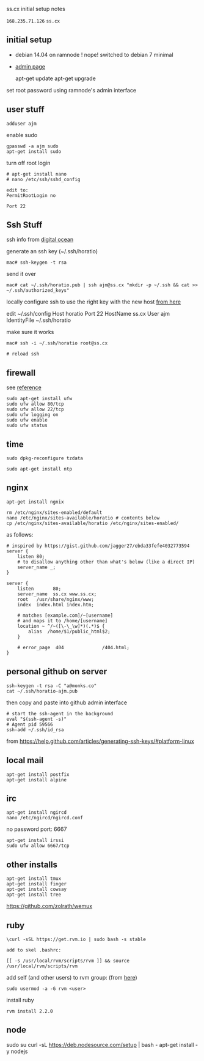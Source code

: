  ss.cx initial setup notes

`168.235.71.126` `ss.cx`

## initial setup

* debian 14.04 on ramnode ! nope! switched to debian 7 minimal

* [admin page](https://vpscp.ramnode.com/)

    apt-get update
    apt-get upgrade

set root password using ramnode's admin interface


## user stuff

    adduser ajm

enable sudo

    gpasswd -a ajm sudo
    apt-get install sudo

turn off root login

    # apt-get install nano
    # nano /etc/ssh/sshd_config

    edit to:
    PermitRootLogin no

    Port 22

## Ssh Stuff

ssh info from [digital ocean](https://www.digitalocean.com/community/tutorials/how-to-set-up-ssh-keys--2)

generate an ssh key (~/.ssh/horatio)

    mac# ssh-keygen -t rsa

send it over

    mac# cat ~/.ssh/horatio.pub | ssh ajm@ss.cx "mkdir -p ~/.ssh && cat >>  ~/.ssh/authorized_keys"

locally configure ssh to use the right key with the new host [from here](http://nerderati.com/2011/03/17/simplify-your-life-with-an-ssh-config-file/)

edit ~/.ssh/config
    Host horatio
      Port 22
      HostName ss.cx
      User ajm
      IdentityFile ~/.ssh/horatio

make sure it works

    mac# ssh -i ~/.ssh/horatio root@ss.cx

    # reload ssh

## firewall

see [reference](https://www.digitalocean.com/community/tutorials/additional-recommended-steps-for-new-ubuntu-14-04-servers)

    sudo apt-get install ufw
    sudo ufw allow 80/tcp
    sudo ufw allow 22/tcp
    sudo ufw logging on
    sudo ufw enable
    sudo ufw status

## time

    sudo dpkg-reconfigure tzdata

    sudo apt-get install ntp

<!-- ## swap

    sudo fallocate -l 512M /swapfile
    sudo chmod 600 /swapfile
    sudo mkswap /swapfile
    sudo swapon /swapfile
    sudo sh -c 'echo "/swapfile none swap sw 0 0" >> /etc/fstab' -->

## nginx

    apt-get install ngnix

    rm /etc/nginx/sites-enabled/default
    nano /etc/nginx/sites-available/horatio # contents below
    cp /etc/nginx/sites-available/horatio /etc/nginx/sites-enabled/

as follows:

    # inspired by https://gist.github.com/jagger27/ebda33fefe4032773594
    server {
        listen 80;
        # to disallow anything other than what's below (like a direct IP)
        server_name _;
    }

    server {
        listen       80;
        server_name  ss.cx www.ss.cx;
        root   /usr/share/nginx/www;
        index  index.html index.htm;

        # matches [example.com]/~[username]
        # and maps it to /home/[username]
        location ~ ^/~([\-\_\w]*)(.*)$ {
            alias  /home/$1/public_html$2;
        }

        # error_page  404              /404.html;
    }

## personal github on server

    ssh-keygen -t rsa -C "a@monks.co"
    cat ~/.ssh/horatio-ajm.pub

then copy and paste into github admin interface

    # start the ssh-agent in the background
    eval "$(ssh-agent -s)"
    # Agent pid 59566
    ssh-add ~/.ssh/id_rsa

from https://help.github.com/articles/generating-ssh-keys/#platform-linux

## local mail

    apt-get install postfix
    apt-get install alpine

## irc

    apt-get install ngircd
    nano /etc/ngircd/ngircd.conf

no password
port: 6667

    apt-get install irssi
    sudo ufw allow 6667/tcp


## other installs

    apt-get install tmux
    apt-get install finger
    apt-get install cowsay
    apt-get install tree

https://github.com/zolrath/wemux


## ruby

    \curl -sSL https://get.rvm.io | sudo bash -s stable

    add to skel .bashrc:

    [[ -s /usr/local/rvm/scripts/rvm ]] && source /usr/local/rvm/scripts/rvm

add self (and other users) to rvm group: (from [here](http://unix.stackexchange.com/questions/102678/making-ruby-available-to-all-users))

    sudo usermod -a -G rvm <user>

install ruby

    rvm install 2.2.0

## node

sudo su
curl -sL https://deb.nodesource.com/setup | bash -
apt-get install -y nodejs
